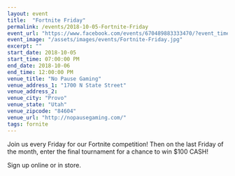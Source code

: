 ```yaml
---
layout: event
title:  "Fortnite Friday"
permalink: /events/2018-10-05-Fortnite-Friday
event_url: "https://www.facebook.com/events/670489883333470/?event_time_id=670489896666802"
event_image: "/assets/images/events/Fortnite-Friday.jpg"
excerpt: ""
start_date: 2018-10-05
start_time: 07:00:00 PM
end_date: 2018-10-06
end_time: 12:00:00 PM
venue_title: "No Pause Gaming"
venue_address_1: "1700 N State Street"
venue_address_2:
venue_city: "Provo"
venue_state: "Utah"
venue_zipcode: "84604"
venue_url: "http://nopausegaming.com/"
tags: fornite
---
```


Join us every Friday for our Fortnite competition! Then on the last Friday of the month, enter the final tournament for a chance to win $100 CASH! 

Sign up online or in store.